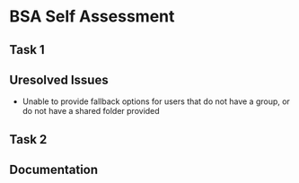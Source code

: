 # BSA Self Assessment

## Task 1

## Uresolved Issues

- Unable to provide fallback options for users that do not have a group, or do not have a shared folder provided

## Task 2

## Documentation
